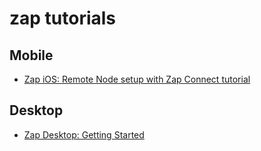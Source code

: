 # zap tutorials

## Mobile
- [Zap iOS: Remote Node setup with Zap Connect tutorial](https://github.com/LN-Zap/zap-tutorials/blob/master/iOS-remote-node-setup.md)

## Desktop
- [Zap Desktop: Getting Started](https://github.com/LN-Zap/zap-tutorials/blob/master/zap-desktop-getting-started.md)
